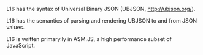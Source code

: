 L16 has the syntax of Universal Binary JSON (UBJSON, http://ubjson.org/).

L16 has the semantics of parsing and rendering UBJSON to and from JSON values.

L16 is written primaryily in ASM.JS, a high performance subset of JavaScript.

